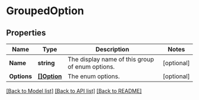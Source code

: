 # GroupedOption

## Properties

Name | Type | Description | Notes
------------ | ------------- | ------------- | -------------
**Name** | **string** | The display name of this group of enum options. | [optional] 
**Options** | [**[]Option**](Option.md) | The enum options. | [optional] 

[[Back to Model list]](../README.md#documentation-for-models) [[Back to API list]](../README.md#documentation-for-api-endpoints) [[Back to README]](../README.md)


